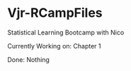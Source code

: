 # Vjr-RCampFiles
Statistical Learning Bootcamp with Nico

Currently Working on:
Chapter 1

Done:
Nothing
